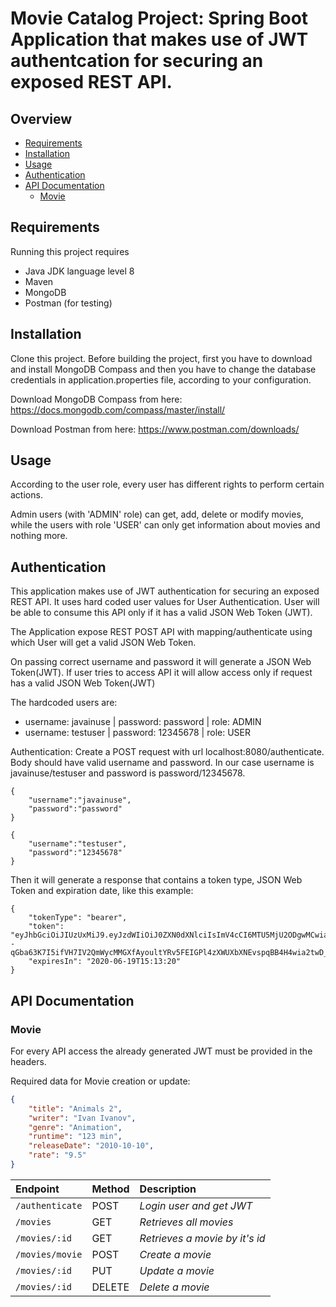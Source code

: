 # Movie Catalog Project: Spring Boot Application that makes use of JWT authentcation for securing an exposed REST API.

## Overview

 - [Requirements](#requiremnts)
 - [Installation](#installation)
 - [Usage](#usage)
 - [Authentication](#authentication)
 - [API Documentation]($api-documentation)
   - [Movie](#movie)
 
## Requirements

Running this project requires

 - Java JDK language level 8
 - Maven
 - MongoDB
 - Postman (for testing)

## Installation

Clone this project. Before building the project, first you have to download and install MongoDB Compass and then you have to change the database credentials in application.properties file, according to your configuration.

Download MongoDB Compass from here: https://docs.mongodb.com/compass/master/install/

Download Postman from here: https://www.postman.com/downloads/

## Usage

According to the user role, every user has different rights to perform certain actions. 

Admin users (with 'ADMIN' role) can get, add, delete or modify movies, while the users with role 'USER' can only get information about movies and nothing more.


## Authentication

This application makes use of JWT authentication for securing an exposed REST API.
It uses hard coded user values for User Authentication. User will be able to consume this API only
if it has a valid JSON Web Token (JWT).

The Application expose REST POST API with mapping/authenticate using
which User will get a valid JSON Web Token.

On passing correct username and password it will generate a JSON Web Token(JWT). If user tries to access API it will allow access only if request has a valid JSON Web Token(JWT)

The hardcoded users are:
- username: javainuse | password: password | role: ADMIN
- username: testuser | password: 12345678 | role: USER


Authentication: Create a POST request with url localhost:8080/authenticate. Body should have valid username and password. In our case username is javainuse/testuser and password is password/12345678.
```
{
	"username":"javainuse",
	"password":"password"
}
```
```
{
	"username":"testuser",
	"password":"12345678"
}
```
Then it will generate a response that contains a token type, JSON Web Token and expiration date, like this example:
```
{
    "tokenType": "bearer",
    "token": "eyJhbGciOiJIUzUxMiJ9.eyJzdWIiOiJ0ZXN0dXNlciIsImV4cCI6MTU5MjU2ODgwMCwiaWF0IjoxNTkyNTY1MjAwfQ.--qGba63K7I5ifVH7IV2QmWycMMGXfAyoultYRv5FEIGPl4zXWUXbXNEvspqBB4H4wia2twD_zcZedPPf9wwuQ",
    "expiresIn": "2020-06-19T15:13:20"
}
```
## API Documentation

### Movie

For every API access the already generated JWT must be provided in the headers.

Required data for Movie creation or update:

```json
{
    "title": "Animals 2",
    "writer": "Ivan Ivanov",
    "genre": "Animation",
    "runtime": "123 min",
    "releaseDate": "2010-10-10",
    "rate": "9.5"
}
```

| Endpoint | Method | Description |
| :--- | :--- | :--- |
| `/authenticate` | POST | *Login user and get JWT* |
| `/movies` | GET | *Retrieves all movies* |
| `/movies/:id` | GET | *Retrieves a movie by it's id* |
| `/movies/movie` | POST | *Create a movie* |
| `/movies/:id` | PUT | *Update a movie* |
| `/movies/:id` | DELETE | *Delete a movie* |

